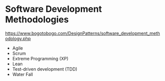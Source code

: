 # Software Development Methodologies





https://www.bogotobogo.com/DesignPatterns/software_development_methodology.php





- Agile
- Scrum
- Extreme Programming (XP) 
- Lean
- Test-driven development (TDD) 
- Water Fall

